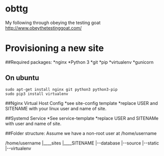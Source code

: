 # obttg
My following through obeying the testing goat http://www.obeythetestinggoat.com/

Provisioning a new site
=======================

##Required packages:
	*nginx
	*Python 3
	*git
	*pip
	*virtualenv
	*gunicorn

## On ubuntu
	sudo apt-get install nginx git python3 python3-pip
	sudo pip3 install virtualenv

##Nginx Virtual Host Config
	*see site-config template
	*replace USER and SITENAME with your linux user and name of site. 

##Systemd Service
	*See service-template
	*replace USER and SITENAMe with user and name of site.

##Folder structure:
Assume we have a non-root user at /home/username

/home/username
|____sites
	|____SITENAME
		|--database
		|--source
		|--static
		|--virtualenv

